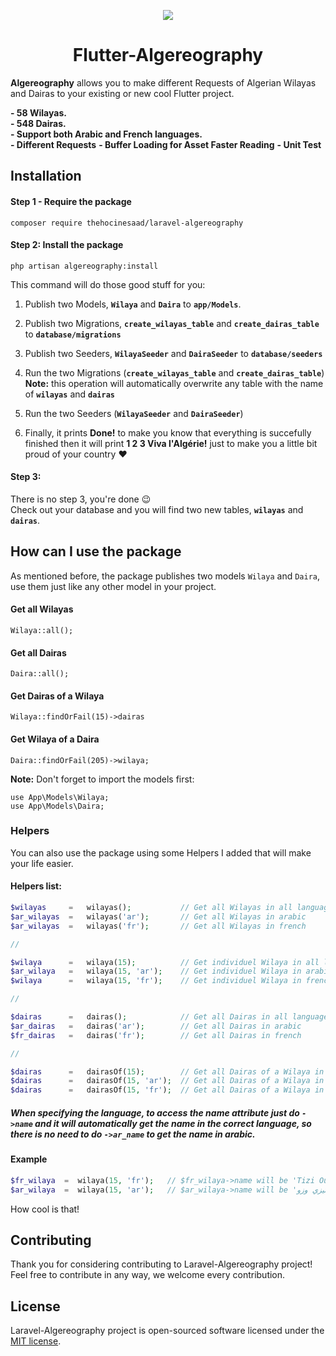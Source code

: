 <p align="center"><img src="https://i.imgur.com/05tgtP5.png"></p>
<h1 align="center">Flutter-Algereography</h1>

**Algereography** allows you to make different Requests of Algerian Wilayas and Dairas to your existing or new cool Flutter project.

**- 58 Wilayas.**  
**- 548 Dairas.**  
**- Support both Arabic and French languages.**  
**- Different Requests**
**- Buffer Loading for Asset Faster Reading**
**- Unit Test**


## Installation
#### Step 1 - Require the package
    composer require thehocinesaad/laravel-algereography

#### Step 2: Install the package
    php artisan algereography:install

This command will do those good stuff for you:
1. Publish two Models, **`Wilaya`** and **`Daira`** to **`app/Models`**.

2. Publish two Migrations, **`create_wilayas_table`** and **`create_dairas_table`** to **`database/migrations`**

3. Publish two Seeders, **`WilayaSeeder`** and **`DairaSeeder`** to **`database/seeders`**

3. Run the two Migrations (**`create_wilayas_table`** and **`create_dairas_table`**)  
**Note:** this operation will automatically overwrite any table with the name of **`wilayas`** and **`dairas`**

4. Run the two Seeders (**`WilayaSeeder`** and **`DairaSeeder`**)

5. Finally, it prints **Done!** to make you know that everything is succefully finished then it will print **1 2 3 Viva l'Algérie!** just to make you a little bit proud of your country :heart:

#### Step 3:
There is no step 3, you're done :wink:  
Check out your database and you will find two new tables, **`wilayas`** and **`dairas`**.

## How can I use the package
As mentioned before, the package publishes two models `Wilaya` and `Daira`, use them just like any other model in your project.

#### Get all Wilayas
    Wilaya::all();

#### Get all Dairas
    Daira::all();

#### Get Dairas of a Wilaya
    Wilaya::findOrFail(15)->dairas

#### Get Wilaya of a Daira
    Daira::findOrFail(205)->wilaya;

**Note:** Don't forget to import the models first: 

    use App\Models\Wilaya;
    use App\Models\Daira;

### Helpers
You can also use the package using some Helpers I added that will make your life easier.
#### Helpers list:
```php
$wilayas     =   wilayas();           // Get all Wilayas in all languages
$ar_wilayas  =   wilayas('ar');       // Get all Wilayas in arabic
$ar_wilayas  =   wilayas('fr');       // Get all Wilayas in french

//

$wilaya      =   wilaya(15);          // Get individuel Wilaya in all languages
$ar_wilaya   =   wilaya(15, 'ar');    // Get individuel Wilaya in arabic
$wilaya      =   wilaya(15, 'fr');    // Get individuel Wilaya in french

//

$dairas      =   dairas();            // Get all Dairas in all languages             
$ar_dairas   =   dairas('ar');        // Get all Dairas in arabic 
$fr_dairas   =   dairas('fr');        // Get all Dairas in french

//

$dairas      =   dairasOf(15);        // Get all Dairas of a Wilaya in all languages
$dairas      =   dairasOf(15, 'ar');  // Get all Dairas of a Wilaya in arabic
$dairas      =   dairasOf(15, 'fr');  // Get all Dairas of a Wilaya in french
```
##### When specifying the language, to access the name attribute just do `->name` and it will automatically get the name in the correct language, so there is no need to do `->ar_name` to get the name in arabic.
#### Example
```php
$fr_wilaya  =  wilaya(15, 'fr');   // $fr_wilaya->name will be 'Tizi Ouzou' 
$ar_wilaya  =  wilaya(15, 'ar');   // $ar_wilaya->name will be 'تيزي وزو' 
```
How cool is that!

## Contributing
Thank you for considering contributing to Laravel-Algereography project! Feel free to contribute in any way, we welcome every contribution.

## License
Laravel-Algereography project is open-sourced software licensed under the [MIT license](https://github.com/theHocineSaad/laravel-algereography/blob/main/LICENSE.md "MIT license").